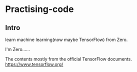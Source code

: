 # Practising-code
## Intro

learn machine learning(now maybe TensorFlow) from Zero.

I'm Zero......

The contents mostly from the official TensorFlow documents.
https://www.tensorflow.org/

